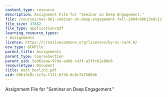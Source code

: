```yaml
---
content_type: resource
description: Assignment File for "Seminar on Deep Engagement."
file: /courses/mas-961-seminar-on-deep-engagement-fall-2004/08b13e9c1c7af1116f3b8c8c747506b6_matt_berlin5.pdf
file_size: 37882
file_type: application/pdf
learning_resource_types:
- Assignments
license: https://creativecommons.org/licenses/by-nc-sa/4.0/
ocw_type: OCWFile
parent_title: Assignments
parent_type: CourseSection
parent_uid: 5ad62aaa-97da-a4b8-c43f-a3ffc62e80e6
resourcetype: Document
title: matt_berlin5.pdf
uid: 08b13e9c-1c7a-f111-6f3b-8c8c747506b6
---
```

Assignment File for "Seminar on Deep Engagement."